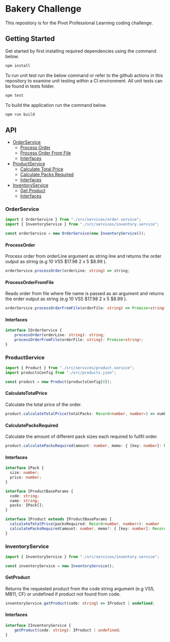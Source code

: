 # Bakery Challenge
This repository is for the Pivot Professional Learning coding challenge.

## Getting Started
Get started by first installing required dependencies using the command below.
```bash
npm install
```
To run unit test run the below command or refer to the github actions in this repository to examine unit testing within a CI environment.
All unit tests can be found in tests folder.
```bash
npm test
```
To build the application run the command below.
```bash
npm run build
```

## API
- [OrderService](#OrderService)
    - [Process Order](#ProcessOrder)
    - [Process Order From File](#ProcessOrderFromFile)
    - [Interfaces](#Interfaces)
- [ProductService](#ProductService)
    - [Calculate Total Price](#CalculateTotalPrice)
    - [Calculate Packs Required](#CalculatePacksRequired)
    - [Interfaces](#Interfaces)
- [InventoryService](#InventoryService)
    - [Get Product](#GetProduct)
    - [Interfaces](#Interfaces)

### OrderService
```typescript
import { OrderService } from "./src/services/order.service";
import { InventoryService } from "./src/services/inventory.service";

const orderService = new OrderService(new InventoryService());
```
#### ProcessOrder
Process order from orderLine argument as string line and returns the order output as string (e.g
    10 VS5 $17.98
    2 x 5 $8.99
).
```typescript
orderService.processOrder(orderLine: string) => string;
```

#### ProcessOrderFromFile
Reads order from file where file name is passed as an argument and returns the order output as string (e.g
    10 VS5 $17.98
    2 x 5 $8.99
).
```typescript
orderService.processOrderFromFile(orderFile: string) => Promise<string>;
```
#### Interfaces
```typescript
interface IOrderService {
    processOrder(orderLine: string): string;
    processOrderFromFile(orderFile: string): Promise<string>;
}
```
### ProductService
```typescript
import { Product } from "./src/services/product.service";
import productsConfig from "./src/products.json";

const product = new Product(productsConfig[0]);
```
#### CalculateTotalPrice
Calculate the total price of the order.
```typescript
product.calculateTotalPrice(totalPacks: Record<number, number>) => number;
```
#### CalculatePacksRequired
Calculate the amount of different pack sizes each required to fullfil order.
```typescript
product.calculatePacksRequired(amount: number, memo: { [key: number]: Record<number, number> | null } = {}) => number;
```

#### Interfaces
```typescript
interface IPack {
  size: number;
  price: number;
}

interface IProductBaseParams {
  code: string;
  name: string;
  packs: IPack[];
}

interface IProduct extends IProductBaseParams {
  calculateTotalPrice(packsRequired: Record<number, number>): number
  calculatePacksRequired(amount: number, memo?: { [key: number]: Record<number, number> | null }): Record<number, number> | null;
}
```
### InventoryService
```typescript
import { InventoryService } from "./src/services/inventory.service";

const inventoryService = new InventoryService();
```
#### GetProduct
Returns the requested product from the code string argument (e.g VS5, MB11, CF) or undefined if product not found from code.
```typescript
inventoryService.getProduct(code: string) => IProduct | undefined;
```
#### Interfaces
```typescript
interface IInventoryService {
    getProduct(code: string): IProduct | undefined;
}
```